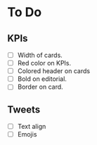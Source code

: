 # To Do

## KPIs
- [ ] Width of cards.
- [ ] Red color on KPIs.
- [ ] Colored header on cards
- [ ] Bold on editorial.
- [ ] Border on card.

## Tweets
- [ ] Text align
- [ ] Emojis
